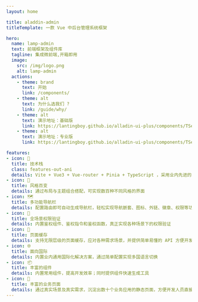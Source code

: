```yaml
---
layout: home

title: aladdin-admin
titleTemplate: 一款 Vue 中后台管理系统框架

hero:
  name: lamp-admin
  text: 前端框架及组件库
  tagline: 集成微前端,开箱即用
  image:
    src: /img/logo.png
    alt: lamp-admin
  actions:
    - theme: brand
      text: 开始
      link: /components/
    - theme: alt
      text: 为什么选我们 ?
      link: /guide/why/
    - theme: alt
      text: 演示地址：基础版
      link: https://lantingboy.github.io/alladin-ui-plus/components/TSelect/base.html
    - theme: alt
      text: 演示地址：专业版
      link: https://lantingboy.github.io/alladin-ui-plus/components/TSelect/base.html

features:
- icon: 💪
  title: 技术栈
  class: features-out-ani
  details: Vite + Vue3 + Vue-router + Pinia + TypeScript ，采用业内先进的技术栈，使框架始终保持新鲜
- icon: 🎨
  title: 风格百变
  details: 通过布局与主题组合搭配，可实现数百种不同风格的界面
- icon: 🗺️
  title: 多功能导航栏
  details: 配置路由即可自动生成导航栏，轻松实现导航嵌套、图标、外链、徽章、权限等功能
- icon: 🔑
  title: 全场景权限验证
  details: 内置鉴权组件、鉴权指令和鉴权函数，真正实现各种场景下的权限验证
- icon: 🧊
  title: 页面缓存
  details: 支持无限层级的页面缓存，应对各种需求场景，并提供简单易懂的 API 方便开发者快速集成
- icon: 🌐
  title: 面向国际
  details: 内置业内通用国际化解决方案，通过简单配置实现多国语言切换
- icon: 📦
  title: 丰富的组件
  details: 内置常用组件，提高开发效率；同时提供组件快速生成工具
- icon: 📃
  title: 丰富的业务页面
  details: 通过真实场景及真实需求，沉淀出数十个业务应用的静态页面，方便开发人员直接使用
---
```


